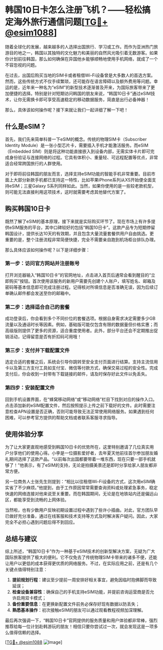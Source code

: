 # 韩国10日卡怎么注册飞机？——轻松搞定海外旅行通信问题[[TG💪+ @esim1088](https://t.me/s/esim1088)]

随着全球化的发展，越来越多的人选择出国旅行、学习或工作。而作为亚洲热门旅游目的地之一，韩国以其独特的文化魅力和美丽的自然风光吸引着无数游客。如果你计划前往韩国，那么如何确保在异国他乡能够顺畅地使用手机网络，就成了一个不容忽视的问题。

在过去，出国后购买当地的SIM卡或者租借Wi-Fi设备曾是大多数人的首选方案。然而，这些传统方式不仅手续繁琐，还可能存在语言障碍以及额外费用等问题。幸运的是，近年来一种名为“eSIM”的新型技术逐渐普及开来，为国际旅客带来了更加便捷的选择。特别是针对短期访问韩国的朋友来说，“韩国10日卡”通过eSIM技术，让你无需换卡即可享受高速稳定的移动数据服务，简直是出行必备神器！

那么，具体该如何操作呢？接下来就让我们一起详细了解一下吧！

## 什么是eSIM？

首先，我们先来简单科普一下eSIM的概念。传统的物理SIM卡（Subscriber Identity Module）是一张小型芯片卡，需要插入手机才能激活服务。而eSIM（Embedded SIM）则是将这种功能直接嵌入到设备内部，无需实体卡片即可完成身份验证与连接网络的过程。它具有体积小、重量轻、可远程配置等优点，非常适合经常跨国旅行的人群使用。

对于即将前往韩国的朋友而言，选择支持eSIM功能的智能手机非常重要。目前市面上大部分新款手机都已支持这一特性，比如苹果iPhone系列从XS开始便全面支持eSIM；三星Galaxy S系列同样如此。当然，如果你使用的是一些较老款机型，则可能无法直接利用这项技术，这时就需要考虑其他替代方案了。

## 购买韩国10日卡

既然了解了eSIM的基本原理，接下来就是实际购买环节了。现在市场上有许多提供eSIM服务的平台，其中口碑较好的包括“韩国10日卡”。这款产品专为短期停留韩国设计，提供长达10天的有效期，并且包含大量流量套餐供用户自由挑选。更重要的是，整个注册流程非常简便快捷，完全不需要亲自跑到机场柜台排队办理。

那么具体应该如何操作呢？以下是详细步骤：

### 第一步：访问官方网站并注册账号
打开浏览器输入“韩国10日卡”的官网地址，点击进入首页后通常会看到醒目的“立即购买”按钮。首次使用该服务的新用户需要先创建个人账户，填写姓名、邮箱及密码等基本信息即可完成注册过程。记得核对所填信息是否准确无误，因为后续订单确认邮件都会发送至你的邮箱中。

### 第二步：选择适合自己的套餐
成功登录后，你会看到多个不同价位的套餐选项。根据自身需求决定需要多少GB流量以及通话时长等因素。例如，基础版可能仅包含有限的数据量但价格实惠；而高级版则提供了更多的资源，适合重度使用者。此外，部分平台还会不定期推出促销活动，记得留意是否有折扣码可用哦！

### 第三步：支付并下载配置文件
选定合适的套餐之后，系统会引导你跳转至安全支付页面进行结算。支持主流信用卡以及第三方支付工具如支付宝、微信等付款方式，确保交易过程的安全性。完成支付后，你会收到一封带有下载链接的邮件，请及时保存好此文件以免丢失。

### 第四步：安装配置文件
回到手机设置界面，在“蜂窝移动网络”或“移动网络”栏目下找到对应的操作入口。点击添加新的eSIM配置文件，然后按照提示上传之前下载好的文件。此时需要注意检查APN设置是否正确，否则可能导致无法正常使用网络服务。如果遇到任何困难，可以参考官方提供的帮助文档或者联系客服寻求指导。

## 使用体验分享

为了让大家更直观地感受到韩国10日卡的优势所在，这里特别邀请了几位真实用户分享他们的使用心得。小李是一位摄影爱好者，去年夏天他前往首尔参加朋友婚礼期间选择了这款产品。“以前每次出国都要带着一堆东西，现在只要一部手机就够了！”他表示，有了eSIM的支持，无论是拍摄美景还是即时分享给家人朋友都非常方便。

另一位商务人士张先生则提到：“相比以往租借Wi-Fi设备的方式，这次用eSIM确实省了不少麻烦。”他提到，由于工作原因常常需要查询资料或处理紧急事务，稳定快速的网络连接对他来说至关重要。而在韩国期间，无论是在地铁站内还是偏远山区，都能享受到流畅的上网体验。

当然啦，也有少数用户反映初期设置过程中遇到了些许小插曲。对此，官方团队早已做好充分准备，通过在线客服和技术支持等方式及时解决客户疑问。因此，大家完全不必担心遇到问题后得不到回应。

## 总结与建议

综上所述，“韩国10日卡”作为一种基于eSIM技术的创新型解决方案，无疑为广大国际旅客提供了极大的便利。它不仅免去了传统物理SIM卡带来的诸多不便，还能让用户以更低的成本获得更优质的网络服务。不过，在实际应用之前，还是有几个关键点值得特别注意：

1. **提前规划行程**：建议至少提前一周安排好相关事宜，避免因临时抱佛脚而导致延误；
2. **检查设备兼容性**：确保自己的手机支持eSIM功能，并提前咨询运营商是否允许启用双卡模式；
3. **备份重要信息**：在更换新配置文件前务必保存好现有数据以防丢失；
4. **熟悉基本操作**：初次接触eSIM的朋友可以通过观看教程视频加深理解。

最后再次强调一下，“韩国10日卡”官网提供的服务质量和用户体验都非常棒，强烈推荐给每一位计划赴韩游玩的朋友！相信只要你尝试过一次，就会发现这是一项多么值得信赖的选择。

[[TG💪+ @esim1088](https://t.me/s/esim1088) ![Image](https://i.postimg.cc/4NQfJmqS/Snipaste-2025-05-13-00-14-12.png)]